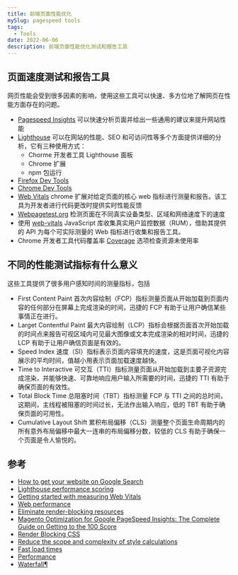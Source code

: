 ```yaml
---
title: 前端页面性能优化
mySlug: pagespeed tools
tags:
  - Tools
date: 2022-06-06
description: 前端页面性能优化测试和报告工具
---
```


## 页面速度测试和报告工具

网页性能会受到很多因素的影响，使用这些工具可以快速、多方位地了解网页在性能方面存在的问题。

- [Pagespeed Insights](https://pagespeed.web.dev/) 可以快速分析页面并给出一些通用的建议来提升网站性能
- [Lighthouse](https://web.dev/performance-scoring/#lighthouse-8) 可以在网站的性能、SEO 和可访问性等多个方面提供详细的分析，它有三种使用方式：
  - Chorme 开发者工具 Lighthouse 面板
  - Chrome 扩展
  - npm 包运行
- [Firefox Dev Tools](https://firefox-source-docs.mozilla.org/devtools-user/performance/index.html)
- [Chrome Dev Tools](https://developer.chrome.com/docs/devtools/)
- [Web Vitals](https://chrome.google.com/webstore/detail/web-vitals/ahfhijdlegdabablpippeagghigmibma/related?hl=en) chrome 扩展对给定页面的核心 web 指标进行测量和报告。该工具为开发者进行代码更改时提供实时性能反馈
- [Webpagetest.org](http://Webpagetest.org) 检测页面在不同真实设备类型、区域和网络速度下的速度
- 使用 [web-vitals](https://github.com/GoogleChrome/web-vitals) JavaScript 库收集真实用户监控数据（RUM），借助其提供的 API 为每个可实际测量的 Web 指标进行收集和报告工具。
- Chrome 开发者工具代码覆盖率 [Coverage](https://developer.chrome.com/docs/devtools/coverage/) 选项检查资源未使用率

## **不同的性能测试指标有什么意义**

这些工具提供了很多用户感知时间的测量指标，包括

- First Content Paint 首次内容绘制（FCP）指标测量页面从开始加载到页面内容的任何部分在屏幕上完成渲染的时间，迅捷的 FCP 有助于让用户确信某些事情正在进行。
- Larget Contentful Paint 最大内容绘制（LCP）指标会根据页面首次开始加载的时间点来报告可视区域内可见最大图像或文本完成渲染的相对时间，迅捷的 LCP 有助于让用户确信页面是有效的。
- Speed Index 速度（SI）指标表示页面内容填充的速度，这是页面可视化内容展示的平均时间，值越小用表示页面加载速度越快。
- Time to Interactive 可交互（TTI）指标测量页面从开始加载到主要子资源完成渲染，并能够快速、可靠地响应用户输入所需要的时间，迅捷的 TTI 有助于确保页面的有效性。
- Total Block Time 总阻塞时间（TBT）指标测量 FCP 与 TTI 之间的总时间，这期间，主线程被阻塞的时间过长，无法作出输入响应，低的 TBT 有助于确保页面的可用性。
- Cumulative Layout Shift 累积布局偏移（CLS）测量整个页面生命周期内的所有意外布局偏移中最大一连串的布局偏移分数，较低的 CLS 有助于确保一个页面是令人愉悦的。

## 参考

- [How to get your website on Google Search](https://developers.google.com/search)
- [Lighthouse performance scoring](https://web.dev/performance-scoring/?utm_source=pocket_mylist)
- [Getting started with measuring Web Vitals](https://web.dev/vitals-measurement-getting-started/?utm_source=pocket_mylist)
- [Web performance](https://developer.mozilla.org/en-US/docs/Learn/Performance)
- [Eliminate render-blocking resources](https://web.dev/render-blocking-resources/?utm_source=pocket_mylist)
- [Magento Optimization for Google PageSpeed Insights: The Complete Guide on Getting to the 100 Score](https://onilab.com/blog/magento-google-pagespeed-insights-optimization-guide/?utm_source=pocket_mylist)
- [Render Blocking CSS](https://web.dev/critical-rendering-path-render-blocking-css/?utm_source=pocket_mylist)
- [Reduce the scope and complexity of style calculations](https://web.dev/reduce-the-scope-and-complexity-of-style-calculations/?utm_source=pocket_mylist)
- [Fast load times](https://web.dev/fast/?utm_source=pocket_mylist)
- [Performance](https://firefox-source-docs.mozilla.org/devtools-user/performance/index.html?utm_source=pocket_mylist)
- [Waterfall¶](https://firefox-source-docs.mozilla.org/devtools-user/performance/waterfall/index.html?utm_source=pocket_mylist)
